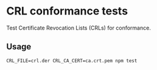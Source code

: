 # CRL conformance tests

Test Certificate Revocation Lists (CRLs) for conformance.

## Usage

```
CRL_FILE=crl.der CRL_CA_CERT=ca.crt.pem npm test
```

